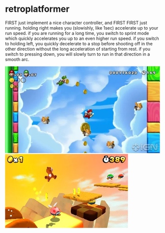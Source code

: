 # retroplatformer

FIRST just implement a nice character controller, and FIRST FIRST just running. holding right makes you (slowishly, like 1sec) accelerate up to your run speed. if you are running for a long time, you switch to sprint mode which quickly accelerates you up to an even higher run speed. if you switch to holding left, you quickly decelerate to a stop before shooting off in the other direction without the long acceleration of starting from rest. if you switch to pressing down, you will slowly turn to run in that direction in a smooth arc.

![](hidden_starcoins_do_candies.webp)
![](minimal_but_varied_retro_platforming.webp)

